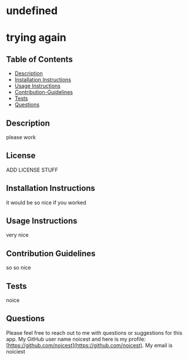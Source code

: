 # undefined

  # trying again

## Table of Contents
* [Description](#description)
* [Installation Instructions](#installation-instructions)
* [Usage Instructions](#usage-instructions)
* [Contribution-Guidelines](#contribution-guidelines)
* [Tests](#tests)
* [Questions](#questions)

## Description <a name="description"></a> 
please work

## License
ADD LICENSE STUFF

## Installation Instructions <a name="installation-instructions"></a>
it would be so nice if you worked


## Usage Instructions <a name="usage-instructions"></a>
very nice

## Contribution Guidelines <a name="contribution-guidelines"></a>
so so nice

## Tests <a name="tests"></a> 
noice


## Questions
Please feel free to reach out to me with questions or suggestions for this app.
My GitHub user name noicest and here is my profile: [https://github.com/noicest](https://github.com/noicest).
My email is noiciest

